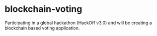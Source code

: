 # blockchain-voting
Participating in a global hackathon (HackOff v3.0) and will be creating a blockchain based voting application.
